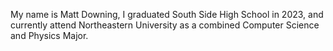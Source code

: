 My name is Matt Downing, I graduated South Side High School in 2023, and currently attend Northeastern University as a combined Computer Science and Physics Major.